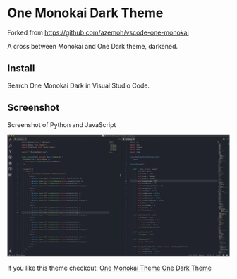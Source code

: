 # One Monokai Dark Theme

Forked from https://github.com/azemoh/vscode-one-monokai

A cross between Monokai and One Dark theme, darkened.

## Install

Search One Monokai Dark in Visual Studio Code.

## Screenshot

Screenshot of Python and JavaScript

![Theme Screenshot](theme-screenshot.png)

If you like this theme checkout:
[One Monokai Theme](https://marketplace.visualstudio.com/items?itemName=azemoh.one-monokai)
[One Dark Theme](https://marketplace.visualstudio.com/items?itemName=azemoh.theme-onedark)
